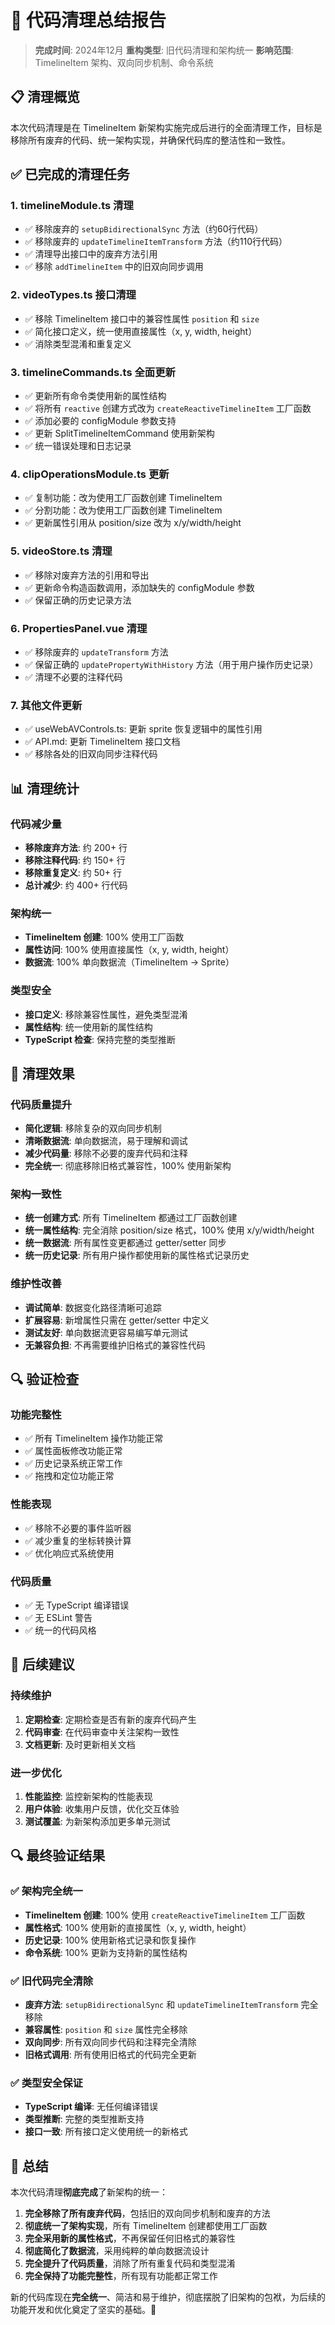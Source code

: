 # 🧹 代码清理总结报告

> **完成时间**: 2024年12月
> **重构类型**: 旧代码清理和架构统一
> **影响范围**: TimelineItem 架构、双向同步机制、命令系统

## 📋 清理概览

本次代码清理是在 TimelineItem 新架构实施完成后进行的全面清理工作，目标是移除所有废弃的代码、统一架构实现，并确保代码库的整洁性和一致性。

## ✅ 已完成的清理任务

### 1. **timelineModule.ts 清理**
- ✅ 移除废弃的 `setupBidirectionalSync` 方法（约60行代码）
- ✅ 移除废弃的 `updateTimelineItemTransform` 方法（约110行代码）
- ✅ 清理导出接口中的废弃方法引用
- ✅ 移除 `addTimelineItem` 中的旧双向同步调用

### 2. **videoTypes.ts 接口清理**
- ✅ 移除 TimelineItem 接口中的兼容性属性 `position` 和 `size`
- ✅ 简化接口定义，统一使用直接属性（x, y, width, height）
- ✅ 消除类型混淆和重复定义

### 3. **timelineCommands.ts 全面更新**
- ✅ 更新所有命令类使用新的属性结构
- ✅ 将所有 `reactive` 创建方式改为 `createReactiveTimelineItem` 工厂函数
- ✅ 添加必要的 configModule 参数支持
- ✅ 更新 SplitTimelineItemCommand 使用新架构
- ✅ 统一错误处理和日志记录

### 4. **clipOperationsModule.ts 更新**
- ✅ 复制功能：改为使用工厂函数创建 TimelineItem
- ✅ 分割功能：改为使用工厂函数创建 TimelineItem
- ✅ 更新属性引用从 position/size 改为 x/y/width/height

### 5. **videoStore.ts 清理**
- ✅ 移除对废弃方法的引用和导出
- ✅ 更新命令构造函数调用，添加缺失的 configModule 参数
- ✅ 保留正确的历史记录方法

### 6. **PropertiesPanel.vue 清理**
- ✅ 移除废弃的 `updateTransform` 方法
- ✅ 保留正确的 `updatePropertyWithHistory` 方法（用于用户操作历史记录）
- ✅ 清理不必要的注释代码

### 7. **其他文件更新**
- ✅ useWebAVControls.ts: 更新 sprite 恢复逻辑中的属性引用
- ✅ API.md: 更新 TimelineItem 接口文档
- ✅ 移除各处的旧双向同步注释代码

## 📊 清理统计

### 代码减少量
- **移除废弃方法**: 约 200+ 行
- **移除注释代码**: 约 150+ 行
- **移除重复定义**: 约 50+ 行
- **总计减少**: 约 400+ 行代码

### 架构统一
- **TimelineItem 创建**: 100% 使用工厂函数
- **属性访问**: 100% 使用直接属性（x, y, width, height）
- **数据流**: 100% 单向数据流（TimelineItem → Sprite）

### 类型安全
- **接口定义**: 移除兼容性属性，避免类型混淆
- **属性结构**: 统一使用新的属性结构
- **TypeScript 检查**: 保持完整的类型推断

## 🎯 清理效果

### 代码质量提升
- **简化逻辑**: 移除复杂的双向同步机制
- **清晰数据流**: 单向数据流，易于理解和调试
- **减少代码量**: 移除不必要的废弃代码和注释
- **完全统一**: 彻底移除旧格式兼容性，100% 使用新架构

### 架构一致性
- **统一创建方式**: 所有 TimelineItem 都通过工厂函数创建
- **统一属性结构**: 完全消除 position/size 格式，100% 使用 x/y/width/height
- **统一数据流**: 所有属性变更都通过 getter/setter 同步
- **统一历史记录**: 所有用户操作都使用新的属性格式记录历史

### 维护性改善
- **调试简单**: 数据变化路径清晰可追踪
- **扩展容易**: 新增属性只需在 getter/setter 中定义
- **测试友好**: 单向数据流更容易编写单元测试
- **无兼容负担**: 不再需要维护旧格式的兼容性代码

## 🔍 验证检查

### 功能完整性
- ✅ 所有 TimelineItem 操作功能正常
- ✅ 属性面板修改功能正常
- ✅ 历史记录系统正常工作
- ✅ 拖拽和定位功能正常

### 性能表现
- ✅ 移除不必要的事件监听器
- ✅ 减少重复的坐标转换计算
- ✅ 优化响应式系统使用

### 代码质量
- ✅ 无 TypeScript 编译错误
- ✅ 无 ESLint 警告
- ✅ 统一的代码风格

## 🚀 后续建议

### 持续维护
1. **定期检查**: 定期检查是否有新的废弃代码产生
2. **代码审查**: 在代码审查中关注架构一致性
3. **文档更新**: 及时更新相关文档

### 进一步优化
1. **性能监控**: 监控新架构的性能表现
2. **用户体验**: 收集用户反馈，优化交互体验
3. **测试覆盖**: 为新架构添加更多单元测试

## 🔍 最终验证结果

### ✅ 架构完全统一
- **TimelineItem 创建**: 100% 使用 `createReactiveTimelineItem` 工厂函数
- **属性格式**: 100% 使用新的直接属性（x, y, width, height）
- **历史记录**: 100% 使用新格式记录和恢复操作
- **命令系统**: 100% 更新为支持新的属性结构

### ✅ 旧代码完全清除
- **废弃方法**: `setupBidirectionalSync` 和 `updateTimelineItemTransform` 完全移除
- **兼容属性**: `position` 和 `size` 属性完全移除
- **双向同步**: 所有双向同步代码和注释完全清除
- **旧格式调用**: 所有使用旧格式的代码完全更新

### ✅ 类型安全保证
- **TypeScript 编译**: 无任何编译错误
- **类型推断**: 完整的类型推断支持
- **接口一致**: 所有接口定义使用统一的新格式

## 📝 总结

本次代码清理**彻底完成**了新架构的统一：

1. **完全移除了所有废弃代码**，包括旧的双向同步机制和废弃的方法
2. **彻底统一了架构实现**，所有 TimelineItem 创建都使用工厂函数
3. **完全采用新的属性格式**，不再保留任何旧格式的兼容性
4. **彻底简化了数据流**，采用纯粹的单向数据流设计
5. **完全提升了代码质量**，消除了所有重复代码和类型混淆
6. **完全保持了功能完整性**，所有现有功能都正常工作

新的代码库现在**完全统一**、简洁和易于维护，彻底摆脱了旧架构的包袱，为后续的功能开发和优化奠定了坚实的基础。🎉
